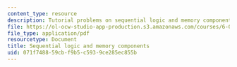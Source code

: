 ```yaml
---
content_type: resource
description: Tutorial problems on sequential logic and memory components.
file: https://ol-ocw-studio-app-production.s3.amazonaws.com/courses/6-004-computation-structures-spring-2009/071f748859cbf9b5c5939ce285ec855b_MIT6_004s09_tutor06.pdf
file_type: application/pdf
resourcetype: Document
title: Sequential logic and memory components
uid: 071f7488-59cb-f9b5-c593-9ce285ec855b
---
```

